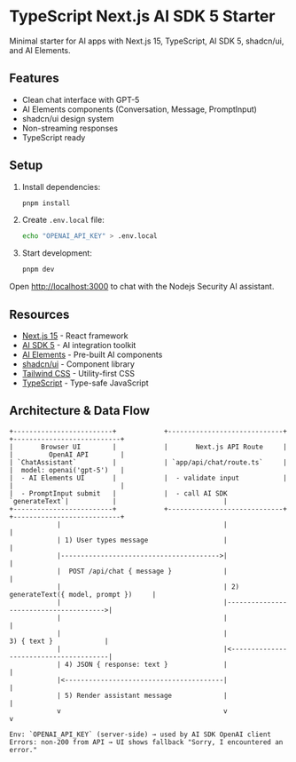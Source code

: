 # TypeScript Next.js AI SDK 5 Starter

Minimal starter for AI apps with Next.js 15, TypeScript, AI SDK 5, shadcn/ui, and AI Elements.

## Features

- Clean chat interface with GPT-5
- AI Elements components (Conversation, Message, PromptInput)
- shadcn/ui design system
- Non-streaming responses
- TypeScript ready

## Setup

1. Install dependencies:

   ```bash
   pnpm install
   ```

2. Create `.env.local` file:

   ```bash
   echo "OPENAI_API_KEY" > .env.local
   ```

3. Start development:
   ```bash
   pnpm dev
   ```

Open [http://localhost:3000](http://localhost:3000) to chat with the Nodejs Security AI assistant.

## Resources

- [Next.js 15](https://nextjs.org/) - React framework
- [AI SDK 5](https://ai-sdk.dev/) - AI integration toolkit
- [AI Elements](https://ai-sdk.dev/elements/overview) - Pre-built AI components
- [shadcn/ui](https://ui.shadcn.com/) - Component library
- [Tailwind CSS](https://tailwindcss.com/) - Utility-first CSS
- [TypeScript](https://www.typescriptlang.org/) - Type-safe JavaScript

## Architecture & Data Flow

```text
+-------------------------+            +-----------------------------+            +---------------------------+
|       Browser UI        |            |       Next.js API Route     |            |         OpenAI API        |
| `ChatAssistant`         |            | `app/api/chat/route.ts`     |            |  model: openai('gpt-5')   |
|  - AI Elements UI       |            |  - validate input           |            |                           |
|  - PromptInput submit   |            |  - call AI SDK `generateText`|           |                           |
+-------------------------+            +-----------------------------+            +---------------------------+
            |                                         |                                        |
            | 1) User types message                   |                                        |
            |---------------------------------------->|                                        |
            |  POST /api/chat { message }             |                                        |
            |                                         | 2) generateText({ model, prompt })     |
            |                                         |--------------------------------------->|
            |                                         |                                        |
            |                                         |                3) { text }             |
            |                                         |<---------------------------------------|
            | 4) JSON { response: text }              |                                        |
            |<----------------------------------------|                                        |
            | 5) Render assistant message             |                                        |
            v                                         v                                        v

Env: `OPENAI_API_KEY` (server-side) → used by AI SDK OpenAI client
Errors: non-200 from API → UI shows fallback "Sorry, I encountered an error."
```
